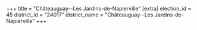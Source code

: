 +++
title = "Châteauguay--Les Jardins-de-Napierville"
[extra]
election_id = 45
district_id = "24017"
district_name = "Châteauguay--Les Jardins-de-Napierville"
+++
